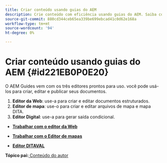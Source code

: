 ```yaml
---
title: Criar conteúdo usando guias do AEM
description: Crie conteúdo com eficiência usando guias do AEM. Saiba como criar, editar e publicar seus documentos nos Guias do AEM.
source-git-commit: 880cd344ceb65ea339be699ebcad41c0d62e168a
workflow-type: tm+mt
source-wordcount: '94'
ht-degree: 0%

---
```


# Criar conteúdo usando guias do AEM {#id221EB0P0E20}

O AEM Guides vem com os três editores prontos para uso. você pode usá-los para criar, editar e publicar seus documentos.

1. **Editor da Web**: use-a para criar e editar documentos estruturados.
1. **Editor de mapa**: use-o para criar e editar arquivos de mapa e mapa DITA.
1. **Editor Digital**: use-a para gerar saída condicional.

- **[Trabalhar com o editor da Web](web-editor.md)**

- **[Trabalhar com o Editor de mapas](map-editor.md)**

- **[Editor DITAVAL](ditaval-editor.md)**


**Tópico pai:**[ Conteúdo do autor](authoring-content.md)
